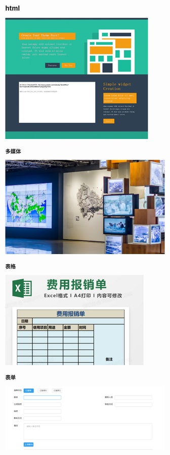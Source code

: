 ## html

![](images/2022-11-15-16-51-34.png)

### 多媒体

![](images/2022-11-15-16-52-30.png)

### 表格

![](images/2022-11-15-16-53-10.png)

### 表单
![](images/2022-11-15-16-53-57.png)